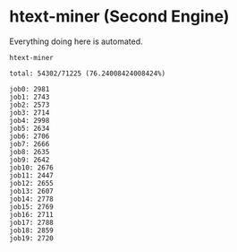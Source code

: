 # htext-miner (Second Engine)

Everything doing here is automated.

```
htext-miner

total: 54302/71225 (76.24008424008424%)

job0: 2981
job1: 2743
job2: 2573
job3: 2714
job4: 2998
job5: 2634
job6: 2706
job7: 2666
job8: 2635
job9: 2642
job10: 2676
job11: 2447
job12: 2655
job13: 2607
job14: 2778
job15: 2769
job16: 2711
job17: 2788
job18: 2859
job19: 2720
```